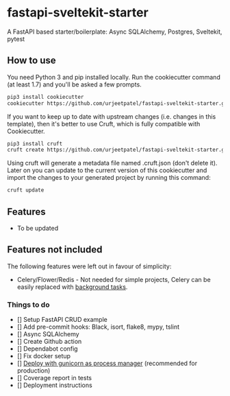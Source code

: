 # fastapi-sveltekit-starter
A FastAPI based starter/boilerplate: Async SQLAlchemy, Postgres, Sveltekit, pytest

## How to use
You need Python 3 and pip installed locally. Run the cookiecutter command (at least 1.7) and you'll be asked a few prompts.

```bash
pip3 install cookiecutter
cookiecutter https://github.com/urjeetpatel/fastapi-sveltekit-starter.git
```
If you want to keep up to date with upstream changes (i.e. changes in this template), then it's better to use Cruft, which is fully compatible with Cookiecutter.

```bash
pip3 install cruft
cruft create https://github.com/urjeetpatel/fastapi-sveltekit-starter.git
```
Using cruft will generate a metadata file named .cruft.json (don't delete it). Later on you can update to the current version of this cookiecutter and import the changes to your generated project by running this command:

```bash
cruft update
```

## Features
* To be updated

## Features not included
The following features were left out in favour of simplicity:
* Celery/Flower/Redis - Not needed for simple projects, Celery can be easily replaced with [background tasks](https://fastapi.tiangolo.com/tutorial/background-tasks/).

### Things to do
- [] Setup FastAPI CRUD example
- [] Add pre-commit hooks: Black, isort, flake8, mypy, tslint
- [] Async SQLAlchemy
- [] Create Github action
- [] Dependabot config
- [] Fix docker setup
- [] [Deploy with gunicorn as process manager](https://www.uvicorn.org/deployment/#gunicorn) (recommended for production)
- [] Coverage report in tests
- [] Deployment instructions
